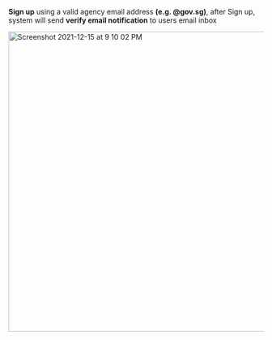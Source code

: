 **Sign up** using a valid agency email address **(e.g. @gov.sg)**, after Sign up, system will send **verify email notification** to users email inbox


<img width="593" alt="Screenshot 2021-12-15 at 9 10 02 PM" src="https://user-images.githubusercontent.com/83268601/146192306-cd70e32b-fc9a-4ccf-94c8-4bf6ae5b568e.png">

